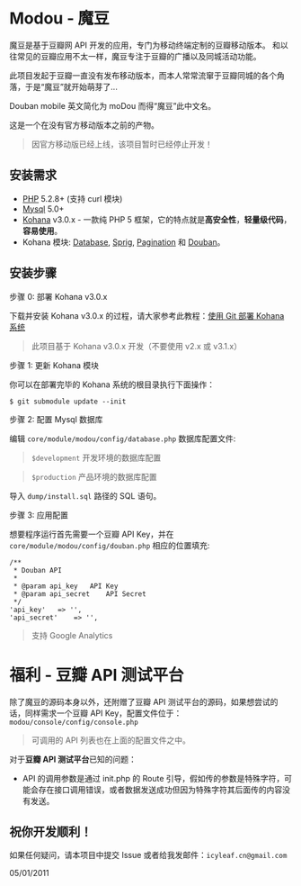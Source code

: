# Modou - 魔豆

魔豆是基于豆瓣网 API 开发的应用，专门为移动终端定制的豆瓣移动版本。 和以往常见的豆瓣应用不太一样，魔豆专注于豆瓣的广播以及同城活动功能。

此项目发起于豆瓣一直没有发布移动版本，而本人常常流窜于豆瓣同城的各个角落，于是“魔豆”就开始萌芽了...

Douban mobile 英文简化为 moDou 而得“魔豆”此中文名。

这是一个在没有官方移动版本之前的产物。

> 因官方移动版已经上线，该项目暂时已经停止开发！

## 安装需求

* [PHP](http://php.net) 5.2.8+ (支持 curl 模块)
* [Mysql](http://mysql.com) 5.0+
* [Kohana](http://github.com/kohana/kohana) v3.0.x - 一款纯 PHP 5 框架，它的特点就是**高安全性**，**轻量级代码**，**容易使用**。
* Kohana 模块: [Database](http://github.com/kohana/database), [Sprig](http://github.com/sittercity/sprig), [Pagination](http://github.com/kohana/pagination) 和 [Douban](http://github.com/icyleaf/douban)。

## 安装步骤

步骤 0: 部署 Kohana v3.0.x

下载并安装 Kohana v3.0.x 的过程，请大家参考此教程：[使用 Git 部署 Kohana 系统](http://kohanaframework.org/3.0/guide/kohana/tutorials/git)

> 此项目基于 Kohana v3.0.x 开发（不要使用 v2.x 或 v3.1.x）

步骤 1: 更新 Kohana 模块

你可以在部署完毕的 Kohana 系统的根目录执行下面操作：

	$ git submodule update --init

步骤 2: 配置 Mysql 数据库

编辑 `core/module/modou/config/database.php` 数据库配置文件:

> `$development` 开发环境的数据库配置

> `$production` 产品环境的数据库配置

导入 `dump/install.sql` 路径的 SQL 语句。

步骤 3: 应用配置

想要程序运行首先需要一个豆瓣 API Key，并在 `core/module/modou/config/douban.php` 相应的位置填充:

	/**
	 * Douban API
	 * 
	 * @param api_key	API Key
	 * @param api_secret	API Secret
	 */
	'api_key'	=> '',
	'api_secret'	=> '',

 > 支持 Google Analytics

# 福利 - 豆瓣 API 测试平台

除了魔豆的源码本身以外，还附赠了豆瓣 API 测试平台的源码，如果想尝试的话，同样需求一个豆瓣 API Key，配置文件位于：`modou/console/config/console.php`

 > 可调用的 API 列表也在上面的配置文件之中。

对于**豆瓣 API 测试平台**已知的问题：

* API 的调用参数是通过 init.php 的 Route 引导，假如传的参数是特殊字符，可能会存在接口调用错误，或者数据发送成功但因为特殊字符其后面传的内容没有发送。


## 祝你开发顺利！

如果任何疑问，请本项目中提交 Issue 或者给我发邮件：`icyleaf.cn@gmail.com`

05/01/2011

